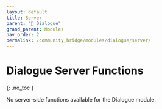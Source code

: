 ```yaml
---
layout: default
title: Server
parent: "💬 Dialogue"
grand_parent: Modules
nav_order: 2
permalink: /community_bridge/modules/dialogue/server/
---
```


# Dialogue Server Functions
{: .no_toc }

No server-side functions available for the Dialogue module.